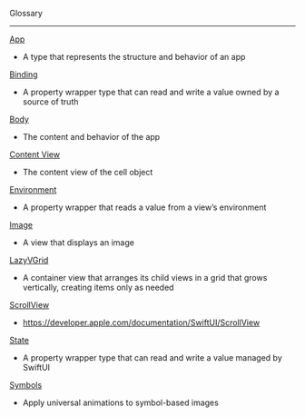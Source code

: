 Glossary
- - - -
[App](https://developer.apple.com/documentation/SwiftUI/App)
* A type that represents the structure and behavior of an app

[Binding](https://developer.apple.com/documentation/swiftui/binding)
* A property wrapper type that can read and write a value owned by a source of truth

[Body](https://developer.apple.com/documentation/SwiftUI/App/body-swift.property)
* The content and behavior of the app

[Content View](https://developer.apple.com/documentation/uikit/uitableviewcell/1623229-contentview)
* The content view of the cell object

[Environment](https://developer.apple.com/documentation/swiftui/environment)
* A property wrapper that reads a value from a view’s environment

[Image](https://developer.apple.com/documentation/swiftui/image)
* A view that displays an image

[LazyVGrid](https://developer.apple.com/documentation/SwiftUI/LazyVGrid)
* A container view that arranges its child views in a grid that grows vertically, creating items only as needed

[ScrollView](https://developer.apple.com/documentation/SwiftUI/ScrollView)
* https://developer.apple.com/documentation/SwiftUI/ScrollView

[State](https://developer.apple.com/documentation/swiftui/state)
* A property wrapper type that can read and write a value managed by SwiftUI

[Symbols](https://developer.apple.com/documentation/symbols)
* Apply universal animations to symbol-based images
